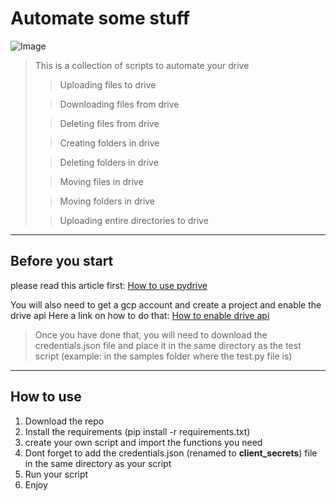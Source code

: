 # Automate some stuff

![Image](https://www.ntaskmanager.com/wp-content/uploads/2021/01/Benefits-of-task-automation-700x280.png)

> This is a collection of scripts to automate your drive
> > Uploading files to drive
> 
> > Downloading files from drive
> 
> > Deleting files from drive
> 
> > Creating folders in drive
> 
> > Deleting folders in drive
> 
> > Moving files in drive
> 
> > Moving folders in drive
> 
> > Uploading entire directories to drive

---

## Before you start
please read this article first: [How to use pydrive](https://pythonhosted.org/PyDrive/)

You will also need to get a gcp account and create a project and enable the drive api
Here a link on how to do that: [How to enable drive api](https://developers.google.com/drive/api/v3/quickstart/python)

> Once you have done that, you will need to download the credentials.json file and place it in the same directory as the test script (example: in the samples folder where the test.py file is)

---
## How to use
1. Download the repo
2. Install the requirements (pip install -r requirements.txt)
3. create your own script and import the functions you need
4. Dont forget to add the credentials.json (renamed to **client_secrets**) file in the same directory as your script
5. Run your script
6. Enjoy


